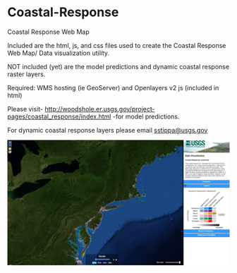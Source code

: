 # Coastal-Response
Coastal Response Web Map

Included are the html, js, and css files used to create the Coastal Response Web Map/ Data visualization utility.

NOT included (yet) are the model predictions and dynamic coastal response raster layers.

Required: WMS hosting (ie GeoServer) and Openlayers v2 js (included in html)

Please visit-  http://woodshole.er.usgs.gov/project-pages/coastal_response/index.html  -for model predictions.

For dynamic coastal response layers please email sstippa@usgs.gov

![Screenshot](/screenshot.JPG?raw=true "Coastal Response")
